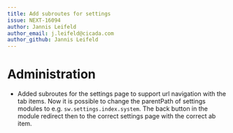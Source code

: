 ```yaml
---
title: Add subroutes for settings
issue: NEXT-16094
author: Jannis Leifeld
author_email: j.leifeld@cicada.com 
author_github: Jannis Leifeld
---
```

# Administration
* Added subroutes for the settings page to support url navigation with the tab items. Now it is possible to change the parentPath of settings modules to e.g. `sw.settings.index.system`. The back button in the module redirect then to the correct settings page with the correct ab item.
